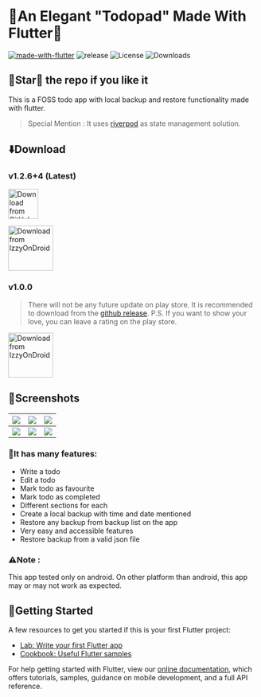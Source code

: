 # 💙An Elegant "Todopad" Made With Flutter💙
[![made-with-flutter](https://img.shields.io/badge/Made%20with-Flutter-1f425f.svg)](https://flutter.dev/)
![release](https://img.shields.io/github/v/release/thealphaapp/flutter_riverpod_todo_app)
![License](https://img.shields.io/github/license/TheAlphaApp/flutter_riverpod_todo_app)
![Downloads](https://img.shields.io/github/downloads/TheAlphaApp/flutter_riverpod_todo_app/total?label=download%40github)
## 🌟Star🌟 the repo if you like it
This is a FOSS todo app with local backup and restore functionality made with flutter.

> Special Mention :  It uses [riverpod](https://riverpod.dev/) as state management solution.

## ⬇️Download
### v1.2.6+4 (Latest)

[<img src="https://img.shields.io/badge/GitHub-181717?logo=github&logoColor=white" alt="Download from GitHub" height="60">](https://github.com/TheAlphaApp/flutter_riverpod_todo_app/releases/)

[<img src="https://gitlab.com/IzzyOnDroid/repo/-/raw/master/assets/IzzyOnDroid.png" alt="Download from IzzyOnDroid" height="90">](https://apt.izzysoft.de/fdroid/index/apk/com.example.flutter_riverpod_todo_app)

### v1.0.0
> There will not be any future update on play store. It is recommended to download from the [github release](https://github.com/TheAlphaApp/flutter_riverpod_todo_app/releases/). P.S.  If you want to show your love, you can leave a rating on the play store.

[<img src="https://play.google.com/intl/en_us/badges/images/generic/en_badge_web_generic.png" alt="Download from IzzyOnDroid" height="90">](https://play.google.com/store/apps/details?id=com.appdexon.todopad)
## 📱Screenshots

![](https://github.com/TheAlphaApp/flutter_riverpod_todo_app/blob/main/screenshots/Frame%20-%201.png?raw=true)|![](https://github.com/TheAlphaApp/flutter_riverpod_todo_app/blob/main/screenshots/Frame%20-%202.png?raw=true)|![](https://github.com/TheAlphaApp/flutter_riverpod_todo_app/blob/main/screenshots/Frame%20-%203.png?raw=true)
:-------------------------:|:-------------------------:|:---------------------:
![](https://github.com/TheAlphaApp/flutter_riverpod_todo_app/blob/main/screenshots/Frame%20-%204.png?raw=true)|![](https://github.com/TheAlphaApp/flutter_riverpod_todo_app/blob/main/screenshots/Frame%20-%205.png?raw=true)|![](https://github.com/TheAlphaApp/flutter_riverpod_todo_app/blob/main/screenshots/Frame%20-%206.png?raw=true)
### 🎯It has many features: 
- Write a todo
- Edit a todo
- Mark todo as favourite
- Mark todo as completed
- Different sections for each
- Create a local backup with time and date mentioned
- Restore any backup from backup list on the app
- Very easy and accessible features
- Restore backup from a valid json file

### ⚠️Note : 
This app tested only on android. On other platform than android, this app may or may not work as expected.


## 🔰Getting Started
A few resources to get you started if this is your first Flutter project:

- [Lab: Write your first Flutter app](https://flutter.dev/docs/get-started/codelab)
- [Cookbook: Useful Flutter samples](https://flutter.dev/docs/cookbook)

For help getting started with Flutter, view our
[online documentation](https://flutter.dev/docs), which offers tutorials,
samples, guidance on mobile development, and a full API reference.
